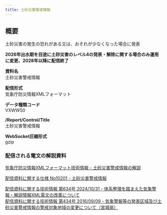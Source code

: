 ```yaml
---
title: 土砂災害警戒情報
---
```


## 概要
土砂災害の発生の恐れがある又は、おそれが少なくなった場合に発表

**2026年出水期を目途に土砂災害のレベル4の発表・解除に関する場合のみ運用に変更、2028年以降に配信終了**

**資料名** <br/>
土砂災害警戒情報
 
**配信形式** <br/>
気象庁防災情報XMLフォーマット

**データ種類コード** <br/>
VXWW50

**/Report/Control/Title** <br/>
土砂災害警戒情報
 
**WebSocket圧縮形式** <br/>
gzip

### 配信される電文の解説資料
[気象庁防災情報XMLフォーマット技術情報 - 土砂災害警戒情報の解説](https://dmdata.jp/docs/jma/manual/0271-0271.pdf) 
 
 
[配信資料に関する仕様 No10201 - 土砂災害警戒情報](https://www.data.jma.go.jp/suishin/shiyou/pdf/no10201)


[配信資料に関する技術情報 第634号 2024/10/31 - 体系整理を踏まえた気象警報・解説情報XML電文の改善について](https://dmdata.jp/docs/jma/technical/634.pdf) <br/>
[配信資料に関する技術情報 第434号 2016/09/09 - 気象警報等の発表区域及び土砂災害警戒情報の警戒対象地域の変更について（宮城県）](https://dmdata.jp/docs/jma/technical/434.pdf)
